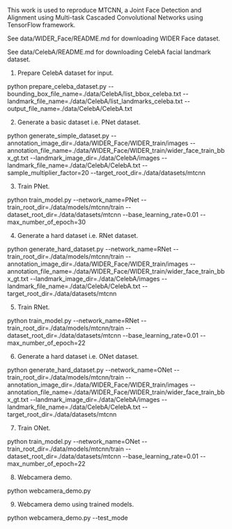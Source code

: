This work is used to reproduce MTCNN, a Joint Face Detection and Alignment using Multi-task Cascaded Convolutional Networks using TensorFlow framework.

See data/WIDER_Face/README.md for downloading WIDER Face dataset.

See data/CelebA/README.md for downloading CelebA facial landmark dataset.

1) Prepare CelebA dataset for input.

python prepare_celeba_dataset.py --bounding_box_file_name=./data/CelebA/list_bbox_celeba.txt --landmark_file_name=./data/CelebA/list_landmarks_celeba.txt --output_file_name=./data/CelebA/CelebA.txt 

2) Generate a basic dataset i.e. PNet dataset.

python generate_simple_dataset.py --annotation_image_dir=./data/WIDER_Face/WIDER_train/images --annotation_file_name=./data/WIDER_Face/WIDER_train/wider_face_train_bbx_gt.txt --landmark_image_dir=./data/CelebA/images --landmark_file_name=./data/CelebA/CelebA.txt --sample_multiplier_factor=20 --target_root_dir=./data/datasets/mtcnn 

3) Train PNet.

python train_model.py --network_name=PNet --train_root_dir=./data/models/mtcnn/train --dataset_root_dir=./data/datasets/mtcnn --base_learning_rate=0.01 --max_number_of_epoch=30

4) Generate a hard dataset i.e. RNet dataset.

python generate_hard_dataset.py --network_name=RNet --train_root_dir=./data/models/mtcnn/train --annotation_image_dir=./data/WIDER_Face/WIDER_train/images --annotation_file_name=./data/WIDER_Face/WIDER_train/wider_face_train_bbx_gt.txt --landmark_image_dir=./data/CelebA/images --landmark_file_name=./data/CelebA/CelebA.txt --target_root_dir=./data/datasets/mtcnn 

5) Train RNet.

python train_model.py --network_name=RNet --train_root_dir=./data/models/mtcnn/train --dataset_root_dir=./data/datasets/mtcnn --base_learning_rate=0.01 --max_number_of_epoch=22

6) Generate a hard dataset i.e. ONet dataset.

python generate_hard_dataset.py --network_name=ONet --train_root_dir=./data/models/mtcnn/train --annotation_image_dir=./data/WIDER_Face/WIDER_train/images --annotation_file_name=./data/WIDER_Face/WIDER_train/wider_face_train_bbx_gt.txt --landmark_image_dir=./data/CelebA/images --landmark_file_name=./data/CelebA/CelebA.txt --target_root_dir=./data/datasets/mtcnn 

7) Train ONet.

python train_model.py --network_name=ONet --train_root_dir=./data/models/mtcnn/train --dataset_root_dir=./data/datasets/mtcnn --base_learning_rate=0.01 --max_number_of_epoch=22

8) Webcamera demo.
   
python webcamera_demo.py

9) Webcamera demo using trained models.

python webcamera_demo.py --test_mode

